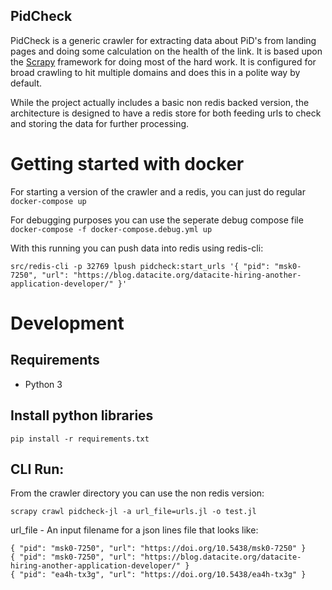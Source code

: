 PidCheck
--------

PidCheck is a generic crawler for extracting data about PiD's from landing pages and doing some calculation on the health of the link.
It is based upon the [Scrapy](https://scrapy.org/) framework for doing most of the hard work.
It is configured for broad crawling to hit multiple domains and does this in a polite way by default.

While the project actually includes a basic non redis backed version, the architecture
is designed to have a redis store for both feeding urls to check and storing the data for further
processing.

# Getting started with docker

For starting a version of the crawler and a redis, you can just do regular
`docker-compose up`

For debugging purposes you can use the seperate debug compose file
`docker-compose -f docker-compose.debug.yml up`

With this running you can push data into redis using redis-cli:

`src/redis-cli -p 32769 lpush pidcheck:start_urls '{ "pid": "msk0-7250", "url": "https://blog.datacite.org/datacite-hiring-another-application-developer/" }'`

# Development

## Requirements

* Python 3

## Install python libraries

`pip install -r requirements.txt`

## CLI Run:

From the crawler directory you can use the non redis version:

`scrapy crawl pidcheck-jl -a url_file=urls.jl -o test.jl`

url_file - An input filename for a json lines file that looks like:

```
{ "pid": "msk0-7250", "url": "https://doi.org/10.5438/msk0-7250" }
{ "pid": "msk0-7250", "url": "https://blog.datacite.org/datacite-hiring-another-application-developer/" }
{ "pid": "ea4h-tx3g", "url": "https://doi.org/10.5438/ea4h-tx3g" }
```
